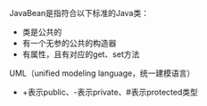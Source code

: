 JavaBean是指符合以下标准的Java类：
- 类是公共的
- 有一个无参的公共的构造器
- 有属性，且有对应的get、set方法

UML（unified modeling language，统一建模语言）
- \+表示public、\-表示private、\#表示protected类型